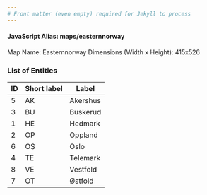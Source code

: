 ```yaml
---
# Front matter (even empty) required for Jekyll to process
---
```


#### JavaScript Alias: maps/easternnorway

Map Name: Easternnorway
Dimensions (Width x Height): 415x526





### List of Entities

ID | Short label | Label
---|---|---|
5|AK|Akershus
3|BU|Buskerud
1|HE|Hedmark
2|OP|Oppland
6|OS|Oslo
4|TE|Telemark
8|VE|Vestfold
7|OT|Østfold

